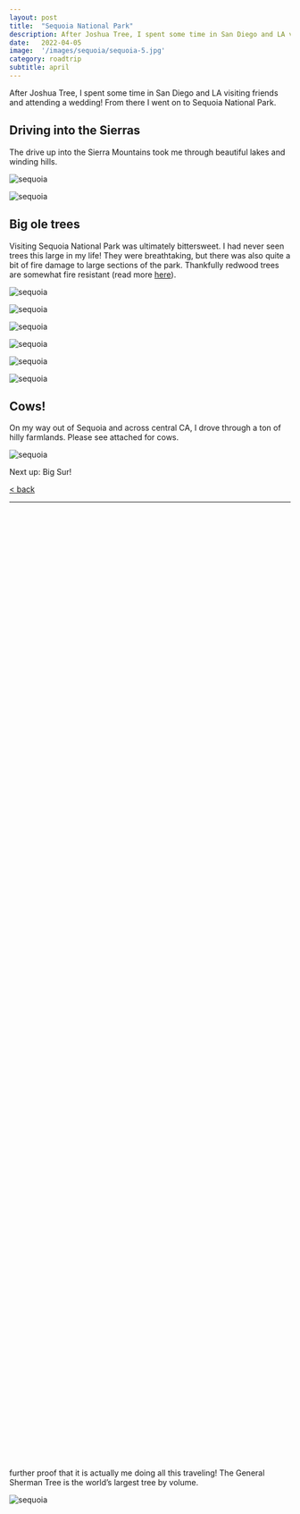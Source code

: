 ```yaml
---
layout: post
title:  "Sequoia National Park"
description: After Joshua Tree, I spent some time in San Diego and LA visiting friends and attending a wedding! From there I went on to Sequoia National Park.
date:   2022-04-05
image:  '/images/sequoia/sequoia-5.jpg'
category: roadtrip
subtitle: april
---
```


After Joshua Tree, I spent some time in San Diego and LA visiting friends and attending a wedding! From there I went on to Sequoia National Park.

## Driving into the Sierras

The drive up into the Sierra Mountains took me through beautiful lakes and winding hills.

![sequoia]({{site.baseurl}}/images/sequoia/sequoia-2.jpg#wide)

![sequoia]({{site.baseurl}}/images/sequoia/sequoia-3.jpg#wide)

## Big ole trees

Visiting Sequoia National Park was ultimately bittersweet. I had never seen trees this large in my life! They were breathtaking, but there was also quite a bit of fire damage to large sections of the park. Thankfully redwood trees are somewhat fire resistant (read more <a href="https://www.nps.gov/parkhistory/online_books/shirley/sec6.htm" target="_blank">here</a>).

![sequoia]({{site.baseurl}}/images/sequoia/sequoia-4.jpg#wide)

![sequoia]({{site.baseurl}}/images/sequoia/sequoia-5.jpg#wide)

![sequoia]({{site.baseurl}}/images/sequoia/sequoia-6.jpg#wide)

![sequoia]({{site.baseurl}}/images/sequoia/sequoia-7.jpg)

![sequoia]({{site.baseurl}}/images/sequoia/sequoia-8.jpg)

![sequoia]({{site.baseurl}}/images/sequoia/sequoia-9.jpg)

## Cows!

On my way out of Sequoia and across central CA, I drove through a ton of hilly farmlands. Please see attached for cows.

![sequoia]({{site.baseurl}}/images/sequoia/sequoia-10.jpg#wide)

Next up: Big Sur!

<a href="{{site.baseurl}}/roadtrip">&lt; back</a>

***

&nbsp;  
&nbsp;  
&nbsp;  
&nbsp;  
&nbsp;  
&nbsp;  
&nbsp;  
&nbsp;  
&nbsp;  
&nbsp;  
&nbsp;  
&nbsp;  
&nbsp;  
&nbsp;  
&nbsp;  
&nbsp;  
&nbsp;  
&nbsp;  
&nbsp;  
&nbsp;  
&nbsp;  
&nbsp;  
&nbsp;  
&nbsp;  
&nbsp;  
&nbsp;  
&nbsp;  
&nbsp;  
&nbsp;  
&nbsp;  
&nbsp;  
&nbsp;  
&nbsp;  
&nbsp;  
&nbsp;  
&nbsp;  
&nbsp;  
&nbsp;  
&nbsp;  
&nbsp;  
&nbsp;  
&nbsp;  
&nbsp;  
&nbsp;  
&nbsp;  
&nbsp;  
&nbsp;  
&nbsp;  
&nbsp;  
&nbsp;  
&nbsp;  
&nbsp;  
&nbsp;  
&nbsp;  
&nbsp;  
&nbsp;  
&nbsp;  
&nbsp;  
&nbsp;  
&nbsp;  
&nbsp;  
&nbsp;  
&nbsp;  
&nbsp;  
&nbsp;  
&nbsp;  
&nbsp;  
&nbsp;  
&nbsp;  
&nbsp;  
&nbsp;  
&nbsp;  
&nbsp;  
&nbsp;  
&nbsp;  
&nbsp;  
&nbsp;  
&nbsp;  
&nbsp;  
&nbsp;  
&nbsp;  
&nbsp;  
&nbsp;  
&nbsp;  
&nbsp;  
&nbsp;  
&nbsp;  
&nbsp;  
&nbsp;  
&nbsp;  
&nbsp;  
&nbsp;  
&nbsp;  
&nbsp;  
&nbsp;  
&nbsp;  
&nbsp;  
&nbsp;  
&nbsp;  
&nbsp;  

further proof that it is actually me doing all this traveling! The General Sherman Tree is the world’s largest tree by volume.

![sequoia]({{site.baseurl}}/images/sequoia/sequoia-1.jpg)
